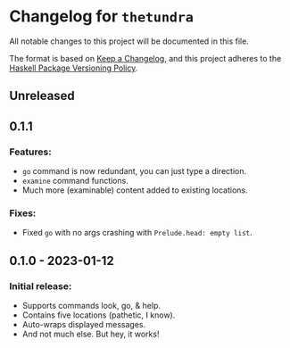 # Changelog for `thetundra`

All notable changes to this project will be documented in this file.

The format is based on [Keep a Changelog](https://keepachangelog.com/en/1.0.0/),
and this project adheres to the
[Haskell Package Versioning Policy](https://pvp.haskell.org/).

## Unreleased

## 0.1.1

### Features:

- `go` command is now redundant, you can just type a direction.
- `examine` command functions.
- Much more \(examinable\) content added to existing locations.

### Fixes:

- Fixed `go` with no args crashing with `Prelude.head: empty list`.


## 0.1.0 - 2023-01-12

### Initial release:

- Supports commands look, go, & help.
- Contains five locations (pathetic, I know).
- Auto-wraps displayed messages.
- And not much else. But hey, it works!
